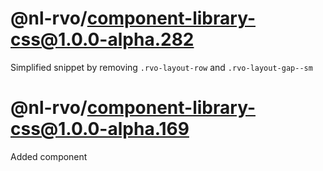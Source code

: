 # @nl-rvo/component-library-css@1.0.0-alpha.282
Simplified snippet by removing `.rvo-layout-row` and `.rvo-layout-gap--sm`

# @nl-rvo/component-library-css@1.0.0-alpha.169
Added component